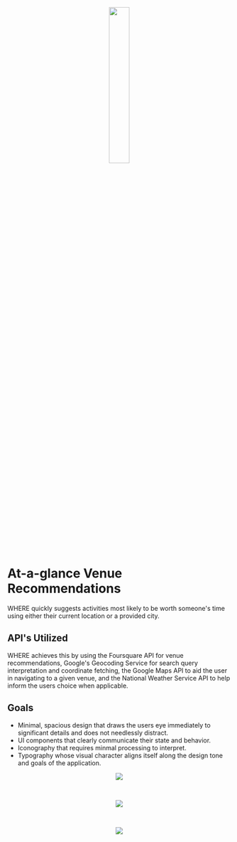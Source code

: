 <br><br>
<p align="center"><img width="30%" src="https://raw.githubusercontent.com/mkspainhour/WHERE/master/GitHub%20Media/Logo.png"></p>
<br><br>

# At-a-glance Venue Recommendations
WHERE quickly suggests activities most likely to be worth someone's time using either their current location or a provided city.

## API's Utilized
WHERE achieves this by using the Foursquare API for venue recommendations, Google's Geocoding Service for search query interpretation and coordinate fetching, the Google Maps API to aid the user in navigating to a given venue, and the National Weather Service API to help inform the users choice when applicable.

## Goals
- Minimal, spacious design that draws the users eye immediately to significant details and does not needlessly distract.
- UI components that clearly communicate their state and behavior.
- Iconography that requires minmal processing to interpret.
- Typography whose visual character aligns itself along the design tone and goals of the application.

<p align="center"><img src="https://raw.githubusercontent.com/mkspainhour/WHERE/master/GitHub%20Media/WHERE%2C%20Welcome%20View.png"></p>
<br>

<p align="center"><img src="https://raw.githubusercontent.com/mkspainhour/Thinkful-API-Capstone-WHERE/master/GitHub%20Media/Logo.png"></p>
<br>

<p align="center"><img src="https://raw.githubusercontent.com/mkspainhour/Thinkful-API-Capstone-WHERE/master/GitHub%20Media/Logo.png"></p>
<br>
